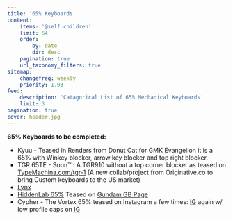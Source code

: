 ```yaml
---
title: '65% Keyboards'
content:
    items: '@self.children'
    limit: 64
    order:
        by: date
        dir: desc
    pagination: true
    url_taxonomy_filters: true
sitemap:
    changefreq: weekly
    priority: 1.03
feed:
    description: 'Catagorical List of 65% Mechanical Keyboards'
    limit: 3	
pagination: true
cover: header.jpg
---
```


**65% Keyboards to be completed:** 

- Kyuu - Teased in Renders from Donut Cat for GMK Evangelion it is a 65% with Winkey blocker, arrow key blocker and top right blocker. 
- TGR 65TE - Soon™ : A TGR910 without a top corner blocker as teased on [TypeMachina.com/tgr-1](https://www.typemachina.com/tgr-1/) (A new collab/project from Originative.co to bring Custom keyboards to the US market)
- [Lynx](http://sonorankeyboards.com/#lynx)
- [HiddenLab 65%](https://hidden-lab.com/modules/jscomposer/uploads/keyboard.png) Teased on [Gundam GB Page](https://hidden-lab.com/page/gundam-x-hidden-lab)
- Cypher - The Vortex 65% teased on Instagram a few times: [IG](https://www.instagram.com/p/BbUi4KYl9Cx/) again w/ low profile caps on [IG](https://www.instagram.com/p/Bc4w8O_l6on/)

